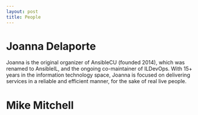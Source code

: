 ```yaml
---
layout: post
title: People
---
```


# Joanna Delaporte
Joanna is the original organizer of AnsibleCU (founded 2014), which was renamed to AnsibleIL, and the ongoing co-maintainer of ILDevOps.
With 15+ years in the information technology space, Joanna is focused on delivering services in a reliable and efficient manner, for the sake of real live people.

# Mike Mitchell
